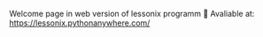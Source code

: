 Welcome page in web version of lessonix programm 🌱
Avaliable at: https://lessonix.pythonanywhere.com/
